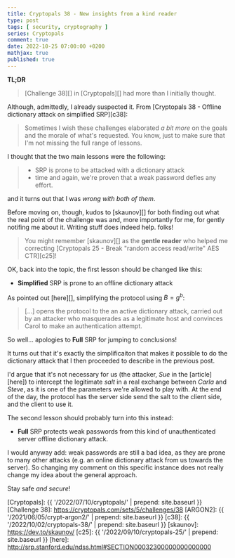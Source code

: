 ```yaml
---
title: Cryptopals 38 - New insights from a kind reader
type: post
tags: [ security, cryptography ]
series: Cryptopals
comment: true
date: 2022-10-25 07:00:00 +0200
mathjax: true
published: true
---
```


**TL;DR**

> [Challenge 38][] in [Cryptopals][] had more than I initially thought.

Although, admittedly, I already suspected it. From [Cryptopals 38 -
Offline dictionary attack on simplified SRP][c38]:

> Sometimes I wish these challenges elaborated *a bit more* on the goals
> and the morale of what's requested. You know, just to make sure that
> I'm not missing the full range of lessons.

I thought that the two main lessons were the following:

> - SRP is prone to be attacked with a dictionary attack
> - time and again, we're proven that a weak password defies any effort.

and it turns out that I was *wrong with both of them*.

Before moving on, though, kudos to [skaunov][] for both finding out what
the real point of the challenge was and, more importantly for me, for
gently notifing me about it. Writing stuff does indeed help. folks!

> You might remember [skaunov][] as the **gentle reader** who helped me
> correcting [Cryptopals 25 - Break "random access read/write" AES
> CTR][c25]!

OK, back into the topic, the first lesson should be changed like this:

- **Simplified** SRP is prone to an offline dictionary attack

As pointed out [here][], simplifying the protocol using $B = g^b$:

> [...] opens the protocol to the an active dictionary attack, carried
> out by an attacker who masquerades as a legitimate host and convinces
> Carol to make an authentication attempt.

So well... apologies to **Full** SRP for jumping to conclusions!

It turns out that it's exactly the simplificaiton that makes it possible
to do the dictionary attack that I then proceeded to describe in the
previous post.

I'd argue that it's not necessary for us (the attacker, *Sue* in the
[article][here]) to intercept the legitimate *salt* in a real exchange
between *Carla* and *Steve*, as it is one of the parameters we're
allowed to play with. At the end of the day, the protocol has the server
side send the salt to the client side, and the client to use it.

The second lesson should probably turn into this instead:

- **Full** SRP protects weak passwords from this kind of
  unauthenticated server offline dictionary attack.

I would anyway add: weak passwords are still a bad idea, as they are
prone to many other attacks (e.g. an online dictionary attack from us
towards the server). So changing my comment on this specific instance
does not really change my idea about the general approach.

Stay safe *and secure*!

[Perl]: https://www.perl.org/
[Cryptopals]: {{ '/2022/07/10/cryptopals/' | prepend: site.baseurl }}
[Challenge 38]: https://cryptopals.com/sets/5/challenges/38
[ARGON2]: {{ '/2021/06/05/crypt-argon2/' | prepend: site.baseurl }}
[c38]: {{ '/2022/10/02/cryptopals-38/' | prepend: site.baseurl }}
[skaunov]: https://dev.to/skaunov/
[c25]: {{ '/2022/09/10/cryptopals-25/' | prepend: site.baseurl }}
[here]: http://srp.stanford.edu/ndss.html#SECTION00032300000000000000
